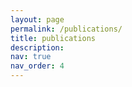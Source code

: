 ```yaml
---
layout: page
permalink: /publications/
title: publications
description: 
nav: true
nav_order: 4
---
```


